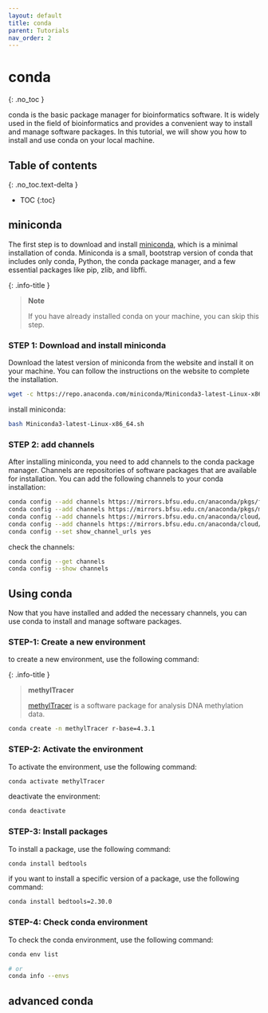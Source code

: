```yaml
---
layout: default
title: conda
parent: Tutorials
nav_order: 2
---
```


# conda
{: .no_toc }

conda is the basic package manager for bioinformatics software. It is widely used in the field of bioinformatics and provides a convenient way to install and manage software packages. In this tutorial, we will show you how to install and use conda on your local machine.

## Table of contents
{: .no_toc.text-delta }

- TOC
{:toc}

## miniconda

The first step is to download and install [miniconda](https://conda.io/miniconda.html), which is a minimal installation of conda. Miniconda is a small, bootstrap version of conda that includes only conda, Python, the conda package manager, and a few essential packages like pip, zlib, and libffi.

{: .info-title }
> **Note**
>
> If you have already installed conda on your machine, you can skip this step.

### STEP 1: Download and install miniconda

Download the latest version of miniconda from the website and install it on your machine. You can follow the instructions on the website to complete the installation.

```bash
wget -c https://repo.anaconda.com/miniconda/Miniconda3-latest-Linux-x86_64.sh
```

install miniconda:
```bash
bash Miniconda3-latest-Linux-x86_64.sh
```

### STEP 2: add channels

After installing miniconda, you need to add channels to the conda package manager. Channels are repositories of software packages that are available for installation. You can add the following channels to your conda installation:

```bash
conda config --add channels https://mirrors.bfsu.edu.cn/anaconda/pkgs/free/
conda config --add channels https://mirrors.bfsu.edu.cn/anaconda/pkgs/main/
conda config --add channels https://mirrors.bfsu.edu.cn/anaconda/cloud/conda-forge/
conda config --add channels https://mirrors.bfsu.edu.cn/anaconda/cloud/bioconda/
conda config --set show_channel_urls yes
```

check the channels:
```bash
conda config --get channels
conda config --show channels
```

## Using conda

Now that you have installed and added the necessary channels, you can use conda to install and manage software packages.

### STEP-1: Create a new environment

to create a new environment, use the following command:

{: .info-title }
> **methylTracer**
>
> [methylTracer](https://github.com/zetian-jia/methylTracer) is a software package for analysis DNA methylation data.

```bash
conda create -n methylTracer r-base=4.3.1
```

### STEP-2: Activate the environment

To activate the environment, use the following command:

```bash
conda activate methylTracer
```

deactivate the environment:

```bash
conda deactivate
```

### STEP-3: Install packages

To install a package, use the following command:

```bash
conda install bedtools
```

if you want to install a specific version of a package, use the following command:

```bash
conda install bedtools=2.30.0
```

### STEP-4: Check conda environment

To check the conda environment, use the following command:

```bash
conda env list

# or
conda info --envs
```

## advanced conda
